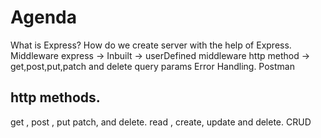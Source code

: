 # Agenda

What is Express? 
How do we create server with the help of Express.
Middleware express
    -> Inbuilt
    -> userDefined middleware
http method -> get,post,put,patch and delete
query params
Error Handling.
Postman


## http methods.

get  , post  , put patch,  and delete.
read , create, update    and  delete.
CRUD
